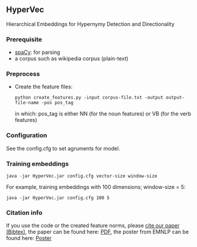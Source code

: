 ## HyperVec
Hierarchical Embeddings for Hypernymy Detection and Directionality

### Prerequisite
  - [spaCy](https://spacy.io): for parsing
  - a corpus such as wikipedia corpus (plain-text)

### Preprocess
 - Create the feature files:
 
    ```python create_features.py -input corpus-file.txt -output output-file-name -pos pos_tag```
    
    in which: pos_tag is either NN (for the noun features) or VB (for the verb features)     

### Configuration
See the config.cfg to set agruments for model.

### Training embeddings
  ```java -jar HyperVec.jar config.cfg vector-size window-size```
  
  For example, training embeddings with 100 dimensions; window-size = 5:

  ```java -jar HyperVec.jar config.cfg 100 5```

### Citation info
If you use the code or the created feature norms, please [cite our paper (Bibtex)](http://www2.ims.uni-stuttgart.de/bibliographie/entry/2811b00e1bbd503adf28648ddb737132dc67a091/), the paper can be found here: [PDF](http://www.aclweb.org/anthology/D17-1022), the poster from EMNLP can be found here: [Poster](http://www.ims.uni-stuttgart.de/institut/mitarbeiter/koepermn/publications/poster_EMNLP2017.pdf)
